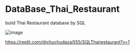 # DataBase_Thai_Restaurant
build Thai Restaurant database by SQL 

![image](https://user-images.githubusercontent.com/114721110/225541200-3e1bf22a-5c44-48d5-8034-87ebfe7b092f.png)

https://replit.com/@chuchudazai555/SQLThairestaurant?v=1

